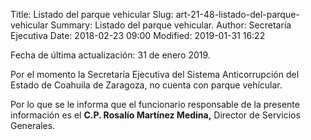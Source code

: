 Title: Listado del parque vehicular
Slug: art-21-48-listado-del-parque-vehicular
Summary: Listado del parque vehicular.
Author: Secretaría Ejecutiva
Date: 2018-02-23 09:00
Modified: 2019-01-31 16:22


Fecha de última actualización: 31 de enero 2019.

Por el momento la Secretaría Ejecutiva del Sistema Anticorrupción del Estado de Coahuila de Zaragoza, no cuenta con parque vehícular.

Por lo que se le informa que el funcionario responsable de la presente información es el **C.P. Rosalío Martínez Medina,** Director de Servicios Generales.
